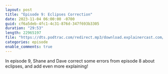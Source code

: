 ```yaml
---
layout: post
title: "Episode 9: Eclipses Correction"
date: 2023-11-04 06:00:00 -0700
guid: cf6a5deb-4fc1-4c31-876d-347f693b3305
duration: "29:53"
length: 22965197
file: "https://dts.podtrac.com/redirect.mp3/download.explainercast.com/explainercast-009.mp3"
categories: episode
enable_comments: true
---
```


In episode 9, Shane and Dave correct some errors from episode 8 about eclipses, and add even more explaining!